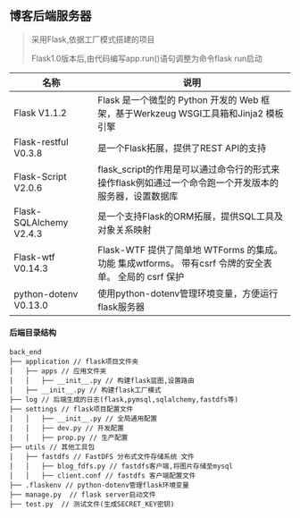 ## 博客后端服务器
> 采用Flask,依据工厂模式搭建的项目
>
> Flask1.0版本后,由代码编写app.run()语句调整为命令flask run启动

|名称|说明|
|---|---|
|Flask V1.1.2|Flask 是一个微型的 Python 开发的 Web 框架，基于Werkzeug WSGI工具箱和Jinja2 模板引擎|
|Flask-restful V0.3.8|是一个Flask拓展，提供了REST API的支持|
|Flask-Script V2.0.6|flask_script的作用是可以通过命令行的形式来操作flask例如通过一个命令跑一个开发版本的服务器，设置数据库|
|Flask-SQLAlchemy V2.4.3|是一个支持Flask的ORM拓展，提供SQL工具及对象关系映射|
|Flask-wtf V0.14.3|Flask-WTF 提供了简单地 WTForms 的集成。功能 集成wtforms。 带有csrf 令牌的安全表单。 全局的 csrf 保护|
|python-dotenv V0.13.0|使用python-dotenv管理环境变量，方便运行flask服务器|

#### 后端目录结构

~~~
back_end
├── application // flask项目文件夹
│   ├── apps // 应用文件夹
│   │   ├── __init__.py // 构建flask蓝图,设置路由
│   ├── __init__.py // 构建flask工厂模式
├── log // 后端生成的日志(flask,pymsql,sqlalchemy,fastdfs等)
├── settings // flask项目配置文件
│   │   ├── __init__.py // 全局通用配置
│   │   ├── dev.py // 开发配置
│   │   ├── prop.py // 生产配置
├── utils // 其他工具包
│   ├── fastdfs // FastDFS 分布式文件存储系统 文件
│   │   ├── blog_fdfs.py // fastdfs客户端,将图片存储至mysql
│   │   ├── client.conf // fastdfs 客户端配置文件
├── .flaskenv // python-dotenv管理flask环境变量
├── manage.py  // flask server启动文件
├── test.py  // 测试文件(生成SECRET_KEY密钥)
~~~